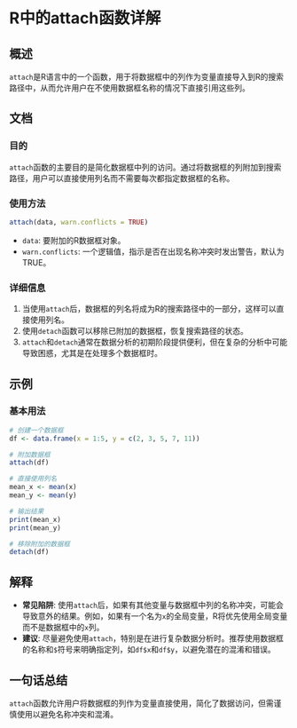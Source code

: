 <!--
Meta Description: # R中的attach函数详解 ## 概述 `attach`是R语言中的一个函数，用于将数据框中的列作为变量直接导入到R的搜索路径中，从而允许用户在不使用数据框名称的情况下直接引用这些列。 ## 文档 ### 目的 `attach`函数的主要目的是简化数据框中列的访问。通过将数据框的列附加到搜索路径...
Meta Keywords: attach, data, detach, warn, conflicts
-->

# R中的attach函数详解

## 概述
`attach`是R语言中的一个函数，用于将数据框中的列作为变量直接导入到R的搜索路径中，从而允许用户在不使用数据框名称的情况下直接引用这些列。

## 文档
### 目的
`attach`函数的主要目的是简化数据框中列的访问。通过将数据框的列附加到搜索路径，用户可以直接使用列名而不需要每次都指定数据框的名称。

### 使用方法
```R
attach(data, warn.conflicts = TRUE)
```
- `data`: 要附加的R数据框对象。
- `warn.conflicts`: 一个逻辑值，指示是否在出现名称冲突时发出警告，默认为TRUE。

### 详细信息
1. 当使用`attach`后，数据框的列名将成为R的搜索路径中的一部分，这样可以直接使用列名。
2. 使用`detach`函数可以移除已附加的数据框，恢复搜索路径的状态。
3. `attach`和`detach`通常在数据分析的初期阶段提供便利，但在复杂的分析中可能导致困惑，尤其是在处理多个数据框时。

## 示例
### 基本用法
```R
# 创建一个数据框
df <- data.frame(x = 1:5, y = c(2, 3, 5, 7, 11))

# 附加数据框
attach(df)

# 直接使用列名
mean_x <- mean(x)
mean_y <- mean(y)

# 输出结果
print(mean_x)
print(mean_y)

# 移除附加的数据框
detach(df)
```

## 解释
- **常见陷阱**: 使用`attach`后，如果有其他变量与数据框中列的名称冲突，可能会导致意外的结果。例如，如果有一个名为`x`的全局变量，R将优先使用全局变量而不是数据框中的`x`列。
- **建议**: 尽量避免使用`attach`，特别是在进行复杂数据分析时。推荐使用数据框的名称和`$`符号来明确指定列，如`df$x`和`df$y`，以避免潜在的混淆和错误。

## 一句话总结
`attach`函数允许用户将数据框的列作为变量直接使用，简化了数据访问，但需谨慎使用以避免名称冲突和混淆。